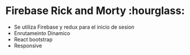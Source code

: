 <h1>Firebase Rick and Morty :hourglass:</h1>

<ul>
<li>Se utiliza Firebase y redux para el inicio de sesion</li>
<li>Enrutameinto Dinamico</li>
<li>React bootstrap</li>
<li>Responsive</li>
</ul>
